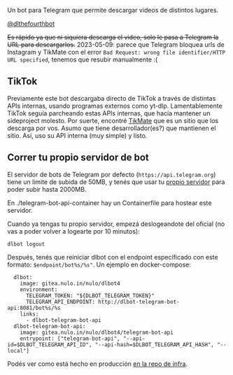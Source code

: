 Un bot para Telegram que permite descargar videos de distintos lugares.

[@dlthefourthbot](https://t.me/dlthefourthbot)

~~Es rápido ya que ni siquiera descarga el video, solo le pasa a Telegram la URL para descargarlos.~~ 2023-05-09: parece que Telegram bloquea urls de Instagram y TikMate con el error `Bad Request: wrong file identifier/HTTP URL specified`, tenemos que resubir manualmente :(

## TikTok

Previamente este bot descargaba directo de TikTok a través de distintas APIs internas, usando programas externos como yt-dlp. Lamentablemente TikTok seguía parcheando estas APIs internas, que hacía mantener un sideproject molesto. Por suerte, encontré [TikMate](https://tikmate.app) que es un sitio que los descarga por vos. Asumo que tiene desarrollador(es?) que mantienen el sitio. Así, uso su API interna (muy simple) y listo.

## Correr tu propio servidor de bot

El servidor de bots de Telegram por defecto (`https://api.telegram.org`) tiene un limite de subida de 50MB, y tenés que usar tu [propio servidor](https://github.com/tdlib/telegram-bot-api) para poder subir hasta 2000MB.

En ./telegram-bot-api-container hay un Containerfile para hostear este servidor.

Cuando ya tengas tu propio servidor, empezá deslogeandote del oficial (no vas a poder volver a logearte por 10 minutos):

```
dlbot logout
```

Después, tenés que reiniciar dlbot con el endpoint especificado con este formato: `$endpoint/bot%s/%s"`. Un ejemplo en docker-compose:

```
  dlbot:
    image: gitea.nulo.in/nulo/dlbot4
    environment:
      TELEGRAM_TOKEN: "${DLBOT_TELEGRAM_TOKEN}"
      TELEGRAM_API_ENDPOINT: http://dlbot-telegram-bot-api:8081/bot%s/%s
    links:
      - dlbot-telegram-bot-api
  dlbot-telegram-bot-api:
    image: gitea.nulo.in/nulo/dlbot4/telegram-bot-api
    entrypoint: ["telegram-bot-api", "--api-id=$DLBOT_TELEGRAM_API_ID", "--api-hash=$DLBOT_TELEGRAM_API_HASH", "--local"]
```

Podés ver como está hecho en producción [en la repo de infra](https://gitea.nulo.in/Nulo/infra/commit/1067c632d203f7b7304fabd7bc4e818eb9d90386).

